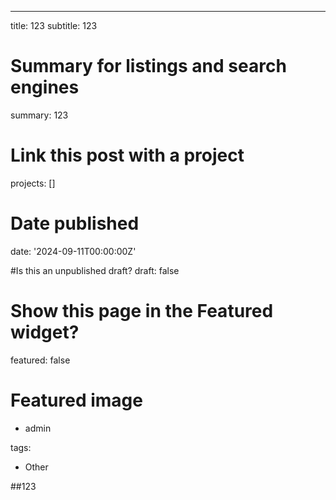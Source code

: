 ---
title: 123
subtitle: 123
# Summary for listings and search engines
summary: 123

# Link this post with a project
projects: []

# Date published
date: '2024-09-11T00:00:00Z'

#Is this an unpublished draft?
draft: false

# Show this page in the Featured widget?
featured: false

# Featured image


  - admin

tags:
  - Other

##123
